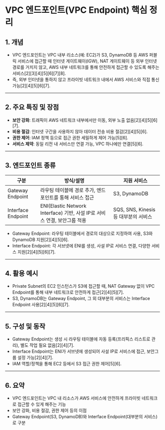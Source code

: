 # VPC 엔드포인트(VPC Endpoint) 핵심 정리

## 1. 개념
- VPC 엔드포인트는 VPC 내부 리소스(예: EC2)가 S3, DynamoDB 등 AWS 퍼블릭 서비스에 접근할 때 인터넷 게이트웨이(IGW), NAT 게이트웨이 등 외부 인터넷 경로를 거치지 않고, AWS 내부 네트워크를 통해 안전하게 접근할 수 있도록 해주는 서비스[2][3][4][5][6][7][8].
- 즉, 외부 인터넷을 통하지 않고 프라이빗 네트워크 내에서 AWS 서비스와 직접 통신 가능[2][4][5][6][7].

---

## 2. 주요 특징 및 장점
- **보안 강화**: 트래픽이 AWS 네트워크 내부에서만 이동, 외부 노출 없음[2][4][5][6][7].
- **비용 절감**: 인터넷 구간을 사용하지 않아 데이터 전송 비용 절감[2][4][5][6].
- **권한 제어**: IAM 정책 등으로 접근 권한 세밀하게 제어 가능[5][6].
- **서비스 제약**: 동일 리전 내 서비스만 연결 가능, VPC 하나에만 연결[5][6].

---

## 3. 엔드포인트 종류

| 구분                | 방식/설명                                                                 | 지원 서비스         |
|---------------------|--------------------------------------------------------------------------|---------------------|
| Gateway Endpoint    | 라우팅 테이블에 경로 추가, 엔드포인트를 통해 서비스 접근                  | S3, DynamoDB        |
| Interface Endpoint  | ENI(Elastic Network Interface) 기반, 사설 IP로 서비스 연결, 보안그룹 적용 | SQS, SNS, Kinesis 등 대부분의 서비스 |

- Gateway Endpoint: 라우팅 테이블에서 경로의 대상으로 지정하여 사용, S3와 DynamoDB 지원[2][4][5][6].
- Interface Endpoint: 각 서브넷에 ENI를 생성, 사설 IP로 서비스 연결, 다양한 서비스 지원[2][4][5][6][7].

---

## 4. 활용 예시

- Private Subnet의 EC2 인스턴스가 S3에 접근할 때, NAT Gateway 없이 VPC Endpoint를 통해 내부 네트워크로 안전하게 접근[2][4][5][7].
- S3, DynamoDB는 Gateway Endpoint, 그 외 대부분의 서비스는 Interface Endpoint 사용[2][4][5][6][7].

---

## 5. 구성 및 동작

- Gateway Endpoint는 생성 시 라우팅 테이블에 자동 등록(프리픽스 리스트로 관리), 별도 작업 필요 없음[2][4][7].
- Interface Endpoint는 ENI가 서브넷에 생성되어 사설 IP로 서비스에 접근, 보안그룹 설정 가능[2][4][7].
- IAM 역할/정책을 통해 EC2 등에서 S3 접근 권한 제어[5][6].

---

## 6. 요약

- VPC 엔드포인트는 VPC 내 리소스가 AWS 서비스에 안전하게 프라이빗 네트워크로 접근할 수 있게 해주는 기능
- 보안 강화, 비용 절감, 권한 제어 등의 이점
- Gateway Endpoint(S3, DynamoDB)와 Interface Endpoint(대부분의 서비스)로 구분

